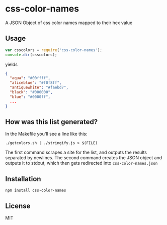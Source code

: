 css-color-names
===============

A JSON Object of css color names mapped to their hex value

Usage
-----

``` js
var csscolors = require('css-color-names');
console.dir(csscolors);
```

yields

``` json
{
  "aqua": "#00ffff",
  "aliceblue": "#f0f8ff",
  "antiquewhite": "#faebd7",
  "black": "#000000",
  "blue": "#0000ff",
  ...
}
```

How was this list generated?
----------------------------

In the Makefile you'll see a line like this:

	./getcolors.sh | ./stringify.js > $(FILE)

The first command scrapes a site for the list,
and outputs the results separated by newlines.  The
second command creates the JSON object and outputs
it to stdout, which then gets redirected into
`css-color-names.json`

Installation
------------

    npm install css-color-names

License
-------

MIT
